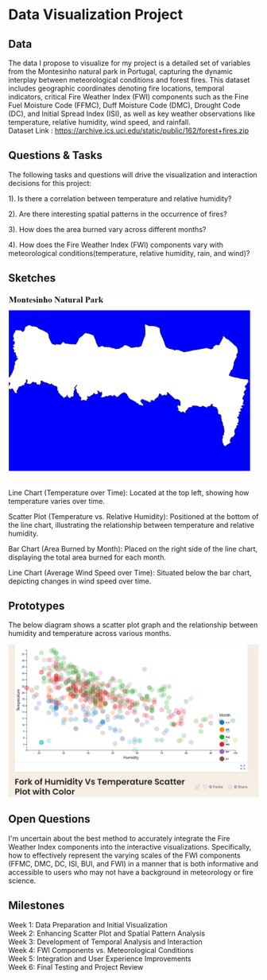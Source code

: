 # Data Visualization Project

## Data

The data I propose to visualize for my project is a detailed set of variables from the Montesinho natural park in Portugal, capturing the dynamic interplay between meteorological conditions and forest fires. This dataset includes geographic coordinates denoting fire locations, temporal indicators, critical Fire Weather Index (FWI) components such as the Fine Fuel Moisture Code (FFMC), Duff Moisture Code (DMC), Drought Code (DC), and Initial Spread Index (ISI), as well as key weather observations like temperature, relative humidity, wind speed, and rainfall.  
Dataset Link : https://archive.ics.uci.edu/static/public/162/forest+fires.zip


## Questions & Tasks

The following tasks and questions will drive the visualization and interaction decisions for this project:

  
1). Is there a correlation between temperature and relative humidity?    
    
2). Are there interesting spatial patterns in the occurrence of fires?  
  
3). How does the area burned vary across different months?  

4). How does the Fire Weather Index (FWI) components vary with meteorological conditions(temperature, relative humidity, rain, and wind)?


## Sketches


![Rendering the Montisenho Natural Park using GEOJSON](Montisenho.png)

Line Chart (Temperature over Time): Located at the top left, showing how temperature varies over time.

Scatter Plot (Temperature vs. Relative Humidity): Positioned at the bottom of the line chart, illustrating the relationship between temperature and relative humidity.

Bar Chart (Area Burned by Month): Placed on the right side of the line chart, displaying the total area burned for each month.

Line Chart (Average Wind Speed over Time): Situated below the bar chart, depicting changes in wind speed over time.



## Prototypes

The below diagram shows a scatter plot graph and the relationship between humidity and temperature across various months. 

![image](img.png)


## Open Questions

I'm uncertain about the best method to accurately integrate the Fire Weather Index components into the interactive visualizations. Specifically, how to effectively represent the varying scales of the FWI components (FFMC, DMC, DC, ISI, BUI, and FWI) in a manner that is both informative and accessible to users who may not have a background in meteorology or fire science.

## Milestones

Week 1: Data Preparation and Initial Visualization  
Week 2: Enhancing Scatter Plot and Spatial Pattern Analysis  
Week 3: Development of Temporal Analysis and Interaction  
Week 4: FWI Components vs. Meteorological Conditions  
Week 5: Integration and User Experience Improvements  
Week 6: Final Testing and Project Review
